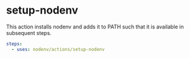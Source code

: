 # setup-nodenv

This action installs nodenv and adds it to PATH such that it is available in subsequent steps.

```yml
steps:
  - uses: nodenv/actions/setup-nodenv
```
